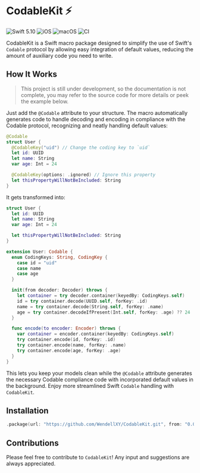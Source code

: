 # CodableKit ⚡️

![Swift 5.10](https://img.shields.io/badge/Swift-5.10-orange.svg)
![iOS](https://img.shields.io/badge/platform-iOS-blue.svg)
![macOS](https://img.shields.io/badge/platform-macOS-blue.svg)
![CI](https://github.com/WendellXY/CodableKit/actions/workflows/ci.yml/badge.svg)

CodableKit is a Swift macro package designed to simplify the use of Swift's `Codable` protocol by allowing easy
integration of default values, reducing the amount of auxiliary code you need to write.

## How It Works

> This project is still under development, so the documentation is not complete, you may refer to the source code for
> more details or peek the example below.

Just add the `@Codable` attribute to your structure. The macro automatically generates code to handle decoding and
encoding in compliance with the Codable protocol, recognizing and neatly handling default values:

```swift
@Codable
struct User {
  @CodableKey("uid") // Change the coding key to `uid`
  let id: UUID
  let name: String
  var age: Int = 24

  @CodableKey(options: .ignored) // Ignore this property
  let thisPropertyWillNotBeIncluded: String
}
```

It gets transformed into:

```swift
struct User {
  let id: UUID
  let name: String
  var age: Int = 24

  let thisPropertyWillNotBeIncluded: String
}

extension User: Codable {
  enum CodingKeys: String, CodingKey {
    case id = "uid"
    case name
    case age
  }

  init(from decoder: Decoder) throws {
    let container = try decoder.container(keyedBy: CodingKeys.self)
    id = try container.decode(UUID.self, forKey: .id)
    name = try container.decode(String.self, forKey: .name)
    age = try container.decodeIfPresent(Int.self, forKey: .age) ?? 24
  }

  func encode(to encoder: Encoder) throws {
    var container = encoder.container(keyedBy: CodingKeys.self)
    try container.encode(id, forKey: .id)
    try container.encode(name, forKey: .name)
    try container.encode(age, forKey: .age)
  }
}
```

This lets you keep your models clean while the `@Codable` attribute generates the necessary Codable compliance code
with incorporated default values in the background. Enjoy more streamlined Swift `Codable` handling with `CodableKit`.

## Installation

```swift
.package(url: "https://github.com/WendellXY/CodableKit.git", from: "0.0.1"),
```

## Contributions

Please feel free to contribute to `CodableKit`! Any input and suggestions are always appreciated.
